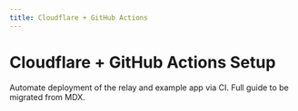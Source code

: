 ```yaml
---
title: Cloudflare + GitHub Actions
---
```


# Cloudflare + GitHub Actions Setup

Automate deployment of the relay and example app via CI. Full guide to be migrated from MDX.

